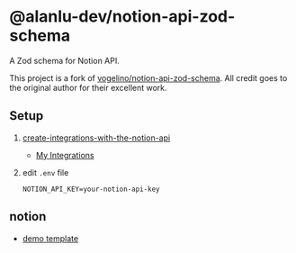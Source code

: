 # @alanlu-dev/notion-api-zod-schema

A Zod schema for Notion API.

This project is a fork of [vogelino/notion-api-zod-schema](https://github.com/vogelino/notion-api-zod-schema). All credit goes to the original author for their excellent work.

## Setup

1. [create-integrations-with-the-notion-api](https://www.notion.so/help/create-integrations-with-the-notion-api)
    * [My Integrations](https://www.notion.so/my-integrations)

2. edit `.env` file

    ```shell
    NOTION_API_KEY=your-notion-api-key
    ```

## notion

* [demo template](https://www.notion.so/notion-api-zod-schema-4b8d507e007b42fd92103ac281db3f7d)
